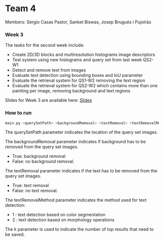 # Team 4

Members: Sergio Casas Pastor, Sanket Biswas, Josep Brugués i Pujolràs

### Week 3

The tasks for the second week include:

* Create 2D/3D blocks and multiresolution histograms image descriptors
* Test system using new histograms and query set from last week QS2-W1
* Detect and remove text from images
* Evaluate text detection using bounding boxes and IoU parameter
* Evaluate the retrieval system for QS1-W2 removing the text region
* Evaluate the retrieval system for QS2-W2 which contains more than one painting per image, removing background and text regions

Slides for Week 3 are available here: [Slides](https://drive.google.com/open?id=1HnHFoQNfw116Y6bx3lS0ndQQlz-D3-SC)

### How to run

```sh
main.py <querySetPath> <backgroundRemoval> <textRemoval> <textRemovalMethod> <k> 
```

The querySetPath parameter indicates the location of the query set images.

The backgroundRemoval parameter indicates if background has to be removed from the query set images. 
* True: background removal
* False: no background removal.

The textRemoval parameter indicates if the text has to be removed from the query set images. 
* True: text removal 
* False: no text removal.

The textRemovalMethod parameter indicates the method used for text detection:
* 1 : text detection based on color segmentation
* 2 : text detection based on morphology operations

The k parameter is used to indicate the number of top results that need to be saved.